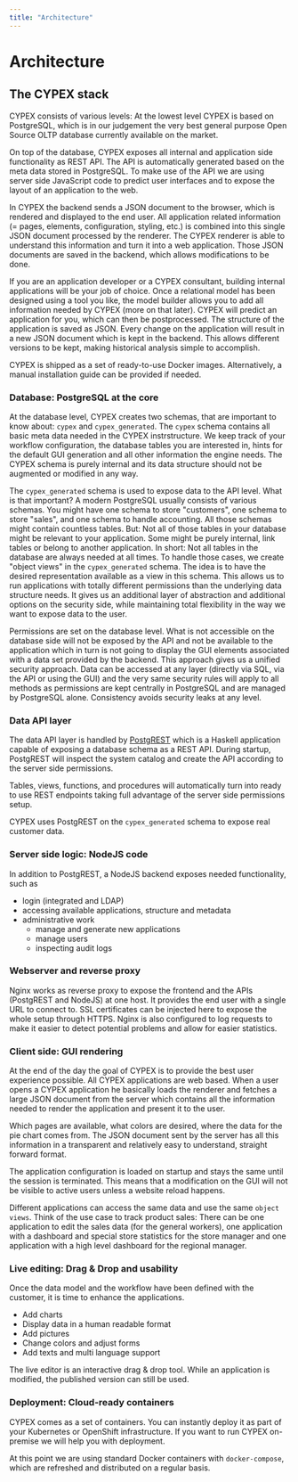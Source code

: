 ```yaml
---
title: "Architecture"
---
```


# Architecture

## The CYPEX stack

CYPEX consists of various levels: At the lowest level CYPEX is based on
PostgreSQL, which is in our judgement the very best general purpose Open Source
OLTP database currently available on the market.

On top of the database, CYPEX exposes all internal and application side
functionality as REST API. The API is automatically generated based on the meta
data stored in PostgreSQL. To make use of the API we are using server side
JavaScript code to predict user interfaces and to expose the layout of an
application to the web.

In CYPEX the backend sends a JSON document to the browser, which is rendered and
displayed to the end user. All application related information (= pages,
elements, configuration, styling, etc.) is combined into this single JSON
document processed by the renderer. The CYPEX renderer is able to understand
this information and turn it into a web application. Those JSON
documents are saved in the backend, which allows modifications to be done.

If you are an application developer or a CYPEX consultant, building internal
applications will be your job of choice. Once a relational model has been
designed using a tool you like, the model builder allows you to add all
information needed by CYPEX (more on that later). CYPEX will predict an
application for you, which can then be postprocessed. The structure of the
application is saved as JSON. Every change on the application will result in
a new JSON document which is kept in the backend. This allows different versions
to be kept, making historical analysis simple to accomplish.

CYPEX is shipped as a set of ready-to-use Docker images. Alternatively, a manual
installation guide can be provided if needed.

### Database: PostgreSQL at the core

At the database level, CYPEX creates two schemas, that are important
to know about: `cypex` and `cypex_generated`. The `cypex` schema contains all
basic meta data needed in the CYPEX instrstructure. We keep track of your workflow
configuration, the database tables you are interested in, hints for the default
GUI generation and all other information the engine needs. The CYPEX schema is
purely internal and its data structure should not be augmented or modified in
any way.

The `cypex_generated` schema is used to expose data to the API level. What is
that important? A modern PostgreSQL usually consists of various schemas. You
might have one schema to store "customers", one schema to store "sales", and one
schema to handle accounting. All those schemas might contain countless tables.
But: Not all of those tables in your database might be relevant to your
application. Some might be purely internal, link tables or belong to another
application. In short: Not all tables in the database are always needed at all
times. To handle those cases, we create "object views" in the `cypex_generated`
schema. The idea is to have the desired representation available as a view in
this schema. This allows us to run applications with totally different
permissions than the underlying data structure needs. It gives us an additional
layer of abstraction and additional options on the security side, while
maintaining total flexibility in the way we want to expose data to the user.

Permissions are set on the database level. What is not accessible on the
database side will not be exposed by the API and not be available to the
application which in turn is not going to display the GUI elements associated
with a data set provided by the backend. This approach gives us a unified
security approach. Data can be accessed at any layer (directly via SQL, via the
API or using the GUI) and the very same security rules will apply to all methods
as permissions are kept centrally in PostgreSQL and are managed by PostgreSQL
alone. Consistency avoids security leaks at any level.

### Data API layer

The data API layer is handled by [PostgREST](http://postgrest.org) which is a
Haskell application capable of exposing a database schema as a REST API. During
startup, PostgREST will inspect the system catalog and create the API according
to the server side permissions.

Tables, views, functions, and procedures will automatically turn into ready to
use REST endpoints taking full advantage of the server side permissions setup.

CYPEX uses PostgREST on the `cypex_generated` schema to expose real customer
data.

### Server side logic: NodeJS code

In addition to PostgREST, a NodeJS backend exposes needed functionality, such as

- login (integrated and LDAP)
- accessing available applications, structure and metadata
- administrative work
  - manage and generate new applications
  - manage users
  - inspecting audit logs

### Webserver and reverse proxy

Nginx works as reverse proxy to expose the frontend and the APIs (PostgREST and
NodeJS) at one host. It provides the end user with a single URL to connect to.
SSL certificates can be injected here to expose the whole setup through HTTPS.
Nginx is also configured to log requests to make it easier to detect potential
problems and allow for easier statistics.

### Client side: GUI rendering

At the end of the day the goal of CYPEX is to provide the best user experience
possible. All CYPEX applications are web based. When a user opens a CYPEX
application he basically loads the renderer and fetches a large JSON document
from the server which contains all the information needed to render the
application and present it to the user.

Which pages are available, what colors are desired, where the data for the pie
chart comes from. The JSON document sent by the server has all
this information in a transparent and relatively easy to understand, straight
forward format.

The application configuration is loaded on startup and stays the same until the
session is terminated. This means that a modification on the GUI will not be
visible to active users unless a website reload happens.

Different applications can access the same data and use the same `object views`.
Think of the use case to track product sales: There can be one application to
edit the sales data (for the general workers), one application with a dashboard
and special store statistics for the store manager and one application with a
high level dashboard for the regional manager.

### Live editing: Drag & Drop and usability

Once the data model and the workflow have been defined with the customer, it is
time to enhance the applications.

- Add charts
- Display data in a human readable format
- Add pictures
- Change colors and adjust forms
- Add texts and multi language support

The live editor is an interactive drag & drop tool. While an application is
modified, the published version can still be used.

### Deployment: Cloud-ready containers

CYPEX comes as a set of containers. You can instantly deploy it as part of your
Kubernetes or OpenShift infrastructure. If you
want to run CYPEX on-premise we will help you with deployment.

At this point we are using standard Docker containers with `docker-compose`, which are refreshed and
distributed on a regular basis.
